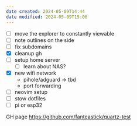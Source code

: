 ```yaml
---
date created: 2024-05-09T14:44
date modified: 2024-05-09T15:06
---
```

- [ ] move the explorer to constantly viewable
- [ ] note outlines on the side
- [ ] fix subdomains
- [x] cleanup gh
- [ ] setup home server
	- [ ] learn about NAS?
- [x] new wifi network
	- pihole/adguard -> tbd
	- port forwarding
- [ ] neovim setup
- [ ] stow dotfiles
- [ ] pi or esp32

GH page https://github.com/fanteastick/quartz-test 

